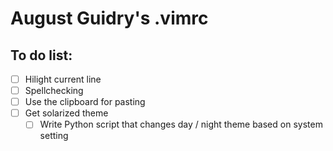 # August Guidry's .vimrc

## To do list:
- [ ] Hilight current line
- [ ] Spellchecking
- [ ] Use the clipboard for pasting
- [ ] Get solarized theme
	- [ ] Write Python script that changes day / night theme based on system setting
